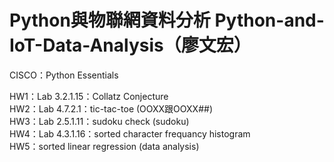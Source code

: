 # Python與物聯網資料分析 Python-and-IoT-Data-Analysis（廖文宏）
CISCO：Python Essentials <br />

HW1：Lab 3.2.1.15：Collatz Conjecture <br />
HW2：Lab 4.7.2.1：tic-tac-toe (OOXX跟OOXX##) <br />
HW3：Lab 2.5.1.11：sudoku check (sudoku) <br />
HW4：Lab 4.3.1.16：sorted character frequancy histogram <br />
HW5：sorted linear regression (data analysis) <br />
